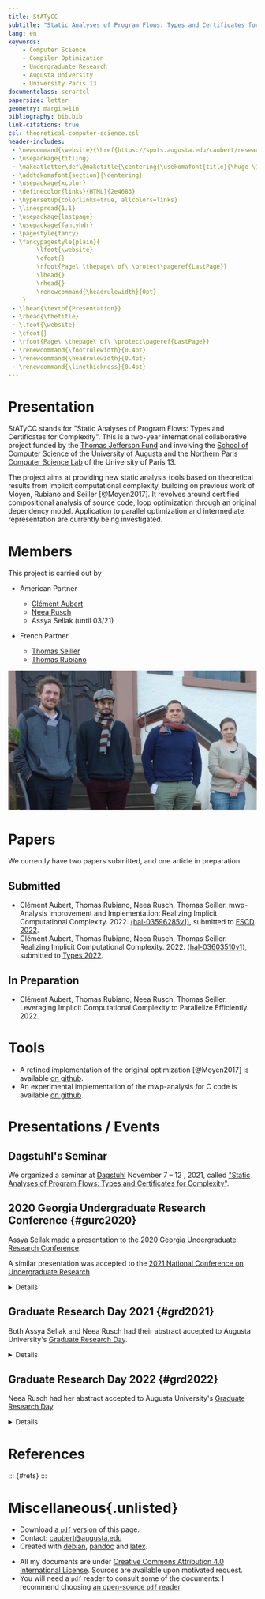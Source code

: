 ```yaml
---
title: StATyCC
subtitle: "Static Analyses of Program Flows: Types and Certificates for Complexity"
lang: en
keywords:
    - Computer Science
    - Compiler Optimization
    - Undergraduate Research
    - Augusta University
    - University Paris 13
documentclass: scrartcl
papersize: letter
geometry: margin=1in
bibliography: bib.bib
link-citations: true
csl: theoretical-computer-science.csl
header-includes:
 - \newcommand{\website}{\href{https://spots.augusta.edu/caubert/research/statyc/}{spots.augusta.edu/caubert/research/statyc/}}
 - \usepackage{titling}
 - \makeatletter\def\@maketitle{\centering{\usekomafont{title}{\huge \@title\par}\vskip .3em \usekomafont{subtitle}{\@subtitle\par}\vskip .3em}}\makeatother
 - \addtokomafont{section}{\centering}
 - \usepackage{xcolor}
 - \definecolor{links}{HTML}{2e4683}
 - \hypersetup{colorlinks=true, allcolors=links}
 - \linespread{1.1}
 - \usepackage{lastpage}
 - \usepackage{fancyhdr}
 - \pagestyle{fancy}
 - \fancypagestyle{plain}{
        \lfoot{\website}
        \cfoot{}
        \rfoot{Page\ \thepage\ of\ \protect\pageref{LastPage}}
        \lhead{}
        \rhead{}
        \renewcommand{\headrulewidth}{0pt}
    }
 - \lhead{\textbf{Presentation}}
 - \rhead{\thetitle}
 - \lfoot{\website}
 - \cfoot{}
 - \rfoot{Page\ \thepage\ of\ \protect\pageref{LastPage}}
 - \renewcommand{\footrulewidth}{0.4pt}
 - \renewcommand{\headrulewidth}{0.4pt}
 - \renewcommand{\linethickness}{0.4pt}
---
```


# Presentation

StATyCC stands for "Static Analyses of Program Flows: Types and Certificates for Complexity".
This is a two-year international collaborative project funded by the [Thomas Jefferson Fund](https://face-foundation.org/higher-education/thomas-jefferson-fund/previous-projects/) and involving the [School of Computer Science](https://www.augusta.edu/ccs/) of the University of Augusta and the [Northern Paris Computer Science Lab](https://lipn.univ-paris13.fr/en/home/) of the University of Paris 13.

The project aims at providing new static analysis tools based on theoretical results from Implicit computational complexity, building on previous work of Moyen, Rubiano and Seiller [@Moyen2017].
It revolves around certified compositional analysis of source code, loop optimization through an original dependency model.
Application to parallel optimization and intermediate representation are currently being investigated.


# Members

This project is carried out by

- American Partner
    - [Clément Aubert](https://spots.augusta.edu/caubert/)
    - [Neea Rusch](https://nkrusch.github.io/)
    - Assya Sellak (until 03/21)

- French Partner
    - [Thomas Seiller](https://www.seiller.org/)
    - [Thomas Rubiano](https://people.irisa.fr/Thomas.Rubiano/)

![Gathering at [Schloss Dagstuhl](https://www.dagstuhl.de/en/program/calendar/evhp/?semnr=21453), Nov. 2021. © Schloss Dagstuhl - LZI GmbH ](pictures/dagstuhl_2021/reduced_01.jpg)
    
# Papers

We currently have two papers submitted, and one article in preparation.

## Submitted 

- Clément Aubert, Thomas Rubiano, Neea Rusch, Thomas Seiller. mwp-Analysis Improvement and Implementation: Realizing Implicit Computational Complexity. 2022. [⟨hal-03596285v1⟩](https://hal.archives-ouvertes.fr/hal-03596285v1), submitted to [FSCD 2022](https://www.cs.tau.ac.il/~nachumd/FSCD/).
- Clément Aubert, Thomas Rubiano, Neea Rusch, Thomas Seiller. Realizing Implicit Computational Complexity. 2022. [⟨hal-03603510v1⟩](https://hal.archives-ouvertes.fr/hal-03603510v1), submitted to [Types 2022](https://types22.inria.fr/).

## In Preparation

- Clément Aubert, Thomas Rubiano, Neea Rusch, Thomas Seiller. Leveraging Implicit Computational Complexity to Parallelize Efficiently. 2022. 


<!--
- Clément Aubert, Thomas Rubiano, Neea Rusch, Thomas Seiller. An extended and more practical mwp flow analysis. 2021. [⟨hal-03269096v2⟩](https://hal.archives-ouvertes.fr/hal-03269096)
- Clément Aubert, Thomas Rubiano, Neea Rusch, Thomas Seiller. An implementation of flow calculus for complexity analysis (tool paper). 2021. [⟨hal-03269121v2⟩](https://hal.archives-ouvertes.fr/hal-03269121)
-->

# Tools

- A refined implementation of the original optimization [@Moyen2017] is available [on github](https://github.com/statycc/LQICM_On_C_Toy_Parser).
- An experimental implementation of the mwp-analysis for C code is available [on github](https://github.com/statycc/pymwp).

# Presentations / Events

## Dagstuhl's Seminar

We organized a seminar at [Dagstuhl](https://www.dagstuhl.de/) November 7 – 12 , 2021, called ["Static Analyses of Program Flows: Types and Certificates for Complexity"](https://www.dagstuhl.de/en/program/calendar/evhp/?semnr=21453).

## 2020 Georgia Undergraduate Research Conference {#gurc2020}

Assya Sellak made a presentation to the [2020 Georgia Undergraduate Research Conference](https://www.westga.edu/academics/research/our/GURC_Program.php).

A similar presentation was accepted to the [2021 National Conference on Undergraduate Research](https://apps.cur.org/ncur2021/search/display_ncur.aspx?id=110859).

<details>
<summary>Details</summary>

### Abstract

> **Optimization Method on Programs Using Dependency Analysis and Loop Peeling Transformations**  
> Computer programs are written in high-level languages and translated
into machine-code using compilers. Compilers perform a series of program
transformation and optimizations to improve memory usage and reduce the
run time of the program execution. Programs consist of commands and
statements such as conditionals and loops. Loops are an extremely
powerful tool for programmers used to repeatedly run a sequence of
commands until a specified condition is met. However, when used
carelessly, loops can lead to never-halting or extremely slow programs:
for this reason, many compilers and program optimizations focus on these
structures. Loops can contain commands that perform unneeded residual
operations instead of only being executed when necessary. This excessive
performance results in an avoidable increase in run time which may arise
intentionally or unintentionally either because of the programmer or
other automatic transformations. Detecting which operations could have
been performed fewer times than the loop requires is complex, but some
optimizations try to detect this and extract portions of code that only
needed to run once and successively move commands that need to run more
than once, but not as many times as the loop runs. These fall short on
some structures, mainly because they limit the scope of the analysis to
individual operations, rather than considering sequences of operations
as a whole. Thanks to quasi-interpretation [@Moyen2017] coming from Implicit Computational
Complexity, new ways of detecting invariant sequences of commands inside
loops have been developed. We extend this work along two axes: We allow
for more structures, including `for`{.md}, `do...while`{.md}, loops with
`break`{.md}, to be peeled. By analyzing the dependencies within the
loop, we hope to allow for some parallel optimization. This allows to:
> 
> - consider more programs
> - possibly significantly speed-up programs that are distributed, i.e.,
    executed in parallel on multiple computers.

### Materials

The [slides](gurc/Presentation.pdf) as well as the [abstract](gurc/Abstract.pdf) are available to download.
[The program of the conference](gurc/GURC2020Program.pdf) is available as well.
</details>



## Graduate Research Day 2021 {#grd2021}

Both Assya Sellak and Neea Rusch had their abstract accepted to Augusta University's [Graduate Research Day](https://www.augusta.edu/gradschool/grd.php).

<details>
<summary>Details</summary>

### Abstract

> **Certifying the complexity and correctness of critical software**  
> Software powers our everyday lives: from phones to daily interactions to our homes. At the same time software is fraught with bugs causing systems to behave in undesirable ways. When discussing critical software responsible for sustaining human life—such as airplanes, ventilators, and nuclear reactors—being able to guarantee correct behavior is necessary. Compilers play a vital role in the software development process by transforming programmer's source code to executable programs. They perform analysis, transformations, and optimizations to improve the performance and reliability of the resulting program. But compilers—since they are themselves pieces of software—may contain bugs. To build reliable software, we must establish the correct behavior of these intermediate tools.
There is a colossal push to prove the correctness of such tools using mathematical abstractions such as dependency analysis, formal methods, and proof assistants. Proving the correctness allows eradicating bugs in programs and drives programmers to specify formally the intended behavior of programs while building trust and confidence in the end-result. Using dependency analysis inspired by Implicit Computational Complexity, we apply those techniques to program transformations. Among these techniques is ensuring program's variables grow within reasonable bounds thus providing a certification in term of memory footprint and possibly run-time, in addition to certifying its behavior. Implementing this analysis is one of the goals of our research.

Neea's presentation is available [on-line](https://www.youtube.com/watch?v=J8QtGZgTOQM).
</details>


## Graduate Research Day 2022 {#grd2022}

Neea Rusch had her abstract accepted to Augusta University's [Graduate Research Day](https://www.augusta.edu/gradschool/grd.php).

<details>
<summary>Details</summary>

### Abstract

> **Semantic-preserving optimization algorithm for automatic program parallelization**
>
> Advanced and resource-intensive computation relies on continuous rise in processing power. Since the 1970s, Moore's law accurately predicted this growth would be achieved through hardware improvements, but this observation is becoming progressively obsolete. Alternative approaches are needed to maintain increase in efficiency. Parallelization is a technique in which larger computational problem is divided into smaller tasks, which are then executed simultaneously, reducing overall time to completion. Specialized software and algorithms are required to enable parallelization.
>
> This research presents a novel algorithm for automatic program parallelization based on loop splitting. In programming, loop statements are used for carrying out repeated computation, but when used extensively or carelessly, will produce performance inefficiencies. Using a graph-based variable dependency analysis, the algorithm detects opportunities for splitting loops into smaller, parallelizable loops; then automatically applies this optimization. Additionally, the algorithm guarantees the preservation of program semantics post-transformation. We hypothesize this algorithm, when combined with OpenMP--an existing state-of-the-art multiprocessing tool--will provide noticeable performance gains for resource-intensive computational tasks. An open-source tool, pyalp, implementing this algorithm on C programs, is currently being developed to demonstrate and measure its efficiency in practice.


Neea's poster is available [on-line](poster/2022_GRD_Neea.pdf).

![Members of the School of Cyber and Computer Sciences School at Graduate Research Day (Neea and Clément are second and third starting from right)](pictures/graduate_research_day_2022/grd_2022.jpg)

</details>

# References

::: {#refs}
:::


# Miscellaneous{.unlisted}

 * Download [a `pdf` version](index.pdf) of this page. 
 * Contact: [caubert@augusta.edu](mailto:caubert@augusta.edu)
 * Created with [debian](https://www.debian.org/), [pandoc](https://pandoc.org/) and [latex](https://www.latex-project.org/).
<!--,
 [HTML5](https://validator.w3.org/check/referer) and [CSS3](https://jigsaw.w3.org/css-validator/check/referer) valid,
https://stackoverflow.com/q/46982187/2657549
https://webmasters.stackexchange.com/q/109954/54133
-->
 * All my documents are under [Creative Commons Attribution 4.0 International License](https://creativecommons.org/licenses/by/4.0/). Sources are available upon motivated request.
 * You will need a `pdf` reader to consult some of the documents: I recommend choosing [an open-source `pdf` reader](https://pdfreaders.org/).
